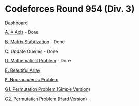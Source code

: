 # Codeforces Round 954 (Div. 3)

[Dashboard](https://codeforces.com/contest/1986)

[A. X Axis](https://codeforces.com/contest/1986/problem/A) - Done

[B. Matrix Stabilization](https://codeforces.com/contest/1986/problem/B) - Done

[C. Update Queries](https://codeforces.com/contest/1986/problem/C) - Done

[D. Mathematical Problem](https://codeforces.com/contest/1986/problem/D) - Done

[E. Beautiful Array](https://codeforces.com/contest/1986/problem/E)

[F. Non-academic Problem](https://codeforces.com/contest/1986/problem/F)

[G1. Permutation Problem (Simple Version)](https://codeforces.com/contest/1986/problem/G1)

[G2. Permutation Problem (Hard Version)](https://codeforces.com/contest/1986/problem/G2)
